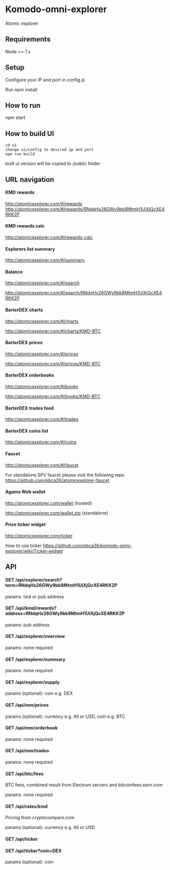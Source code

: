# Komodo-omni-explorer

Atomic explorer

## Requirements

Node >= 7.x

## Setup

Configure your IP and port in config.js

Run npm install

## How to run

npm start

## How to build UI

```
cd ui
change ui/config to desired ip and port
npm run build
```

built ui version will be copied to /public folder

## URL navigation

#### KMD rewards
http://atomicexplorer.com/#/rewards
http://atomicexplorer.com/#/rewards/RNdqHx26GWy9bk8MtmH1UiXjQcXE4RKK2P

#### KMD rewards calc
http://atomicexplorer.com/#/rewards-calc

#### Explorers list summary
http://atomicexplorer.com/#/summary

#### Balance
http://atomicexplorer.com/#/search

http://atomicexplorer.com/#/search/RNdqHx26GWy9bk8MtmH1UiXjQcXE4RKK2P

#### BarterDEX charts
http://atomicexplorer.com/#/charts

http://atomicexplorer.com/#/charts/KMD-BTC

#### BarterDEX prices
http://atomicexplorer.com/#/prices

http://atomicexplorer.com/#/prices/KMD-BTC

#### BarterDEX orderbooks
http://atomicexplorer.com/#/books

http://atomicexplorer.com/#/books/KMD-BTC

#### BarterDEX trades feed
http://atomicexplorer.com/#/trades

#### BarterDEX coins list
http://atomicexplorer.com/#/coins

#### Faucet
http://atomicexplorer.com/#/faucet

For standalone SPV faucet please visit the following repo https://github.com/pbca26/atomicexplorer-faucet

#### Agama Web wallet
http://atomicexplorer.com/wallet (hosted)

http://atomicexplorer.com/wallet.zip (standalone)

#### Price ticker widget
http://atomicexplorer.com/ticker

How to use ticker https://github.com/pbca26/komodo-omni-explorer/wiki/Ticker-widget

## API
#### GET /api/explorer/search?term=RNdqHx26GWy9bk8MtmH1UiXjQcXE4RKK2P

params: txid or pub address

#### GET /api/kmd/rewards?address=RNdqHx26GWy9bk8MtmH1UiXjQcXE4RKK2P

params: pub address

#### GET /api/explorer/overview

params: none required

#### GET /api/explorer/summary

params: none required

#### GET /api/explorer/supply

params (optional): coin e.g. DEX

#### GET /api/mm/prices

params (optional): currency e.g. All or USD, coin e.g. BTC

#### GET /api/mm/orderbook

params: none required

#### GET /api/mm/trades

params: none required

#### GET /api/btc/fees

BTC fees, combined result from Electrum servers and bitcoinfees.earn.com

params: none required

#### GET /api/rates/kmd

Pricing from cryptocompare.com

params (optional): currency e.g. All or USD

#### GET /api/ticker
#### GET /api/ticker?coin=DEX

params (optional): coin
